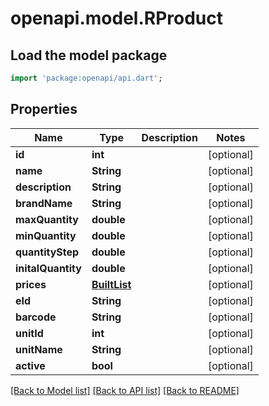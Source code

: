 # openapi.model.RProduct

## Load the model package
```dart
import 'package:openapi/api.dart';
```

## Properties
Name | Type | Description | Notes
------------ | ------------- | ------------- | -------------
**id** | **int** |  | [optional] 
**name** | **String** |  | [optional] 
**description** | **String** |  | [optional] 
**brandName** | **String** |  | [optional] 
**maxQuantity** | **double** |  | [optional] 
**minQuantity** | **double** |  | [optional] 
**quantityStep** | **double** |  | [optional] 
**initalQuantity** | **double** |  | [optional] 
**prices** | [**BuiltList<RProductPrice>**](RProductPrice.md) |  | [optional] 
**eId** | **String** |  | [optional] 
**barcode** | **String** |  | [optional] 
**unitId** | **int** |  | [optional] 
**unitName** | **String** |  | [optional] 
**active** | **bool** |  | [optional] 

[[Back to Model list]](../README.md#documentation-for-models) [[Back to API list]](../README.md#documentation-for-api-endpoints) [[Back to README]](../README.md)


